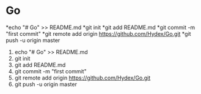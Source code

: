 # Go



*echo "# Go" >> README.md
*git init
*git add README.md
*git commit -m "first commit"
*git remote add origin https://github.com/Hydex/Go.git
*git push -u origin master


1. echo "# Go" >> README.md
2. git init
3. git add README.md
4. git commit -m "first commit"
5. git remote add origin https://github.com/Hydex/Go.git
6. git push -u origin master
